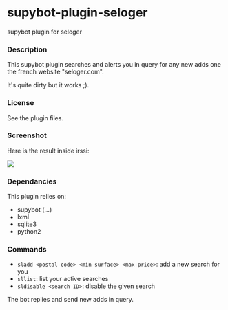 supybot-plugin-seloger
======================

supybot plugin for seloger

### Description ###

This supybot plugin searches and alerts you in query for any new adds one the french website "seloger.com".

It's quite dirty but it works ;).

### License ###

See the plugin files.

### Screenshot ###

Here is the result inside irssi:

<img src="https://raw.github.com/kakwa/supybot-plugin-seloger/master/screenshot/seloger-screenshot.jpg"/>

### Dependancies ###

This plugin relies on:

* supybot (...)
* lxml
* sqlite3
* python2

### Commands ###

* ```sladd <postal code> <min surface> <max price>```: add a new search for you
* ```sllist```: list your active searches
* ```sldisable <search ID>```: disable the given search

The bot replies and send new adds in query.
